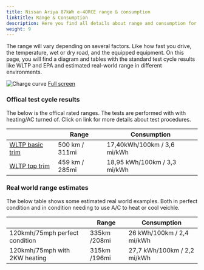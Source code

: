 ```yaml
---
title: Nissan Ariya 87kWh e-4ORCE range & consumption
linktitle: Range & Consumption
description: Here you find all details about range and consumption for Nissan Ariya 87kWh e-4ORCE.
weight: 9
---
```

<!-- markdownlint-disable MD033 -->

The range will vary depending on several factors. Like how fast you drive, the temperature, wet or dry road, and the equipped equipment. On this page, you will find a diagram and tables with the standard test cycle results like WLTP and EPA and estimated real-world range in different environments. 

![Charge curve](../range.svg  "Range information")
[Full screen](../range.svg)

### Offical test cycle results

The below is the offical rated ranges. The tests are performed with with heating/AC turned of. Click on link for more details about test procedures. 

| | Range  | Consumption  |
|----|-----|------|
| [WLTP basic trim](../../../../../guides/understandingrange/wltp/) | 500 km / 311mi |17,40kWh/100km / 3,6 mi/kWh | 
| [WLTP top trim](../../../../../guides/understandingrange/wltp/) | 459 km / 285mi | 18,95 kWh/100km / 3,3 mi/kWh | 

### Real world range estimates

The below table shows some estimated real world examples. Both in perfect condition and in condition needing to use A/C to heat or cool veichle. 

| | Range  | Consumption  |
|----|-----|------|
| 120kmh/75mph perfect condition | 335km /208mi| 26 kWh/100km / 2,4 mi/kWh |
| 120kmh/75mph with 2KW heating | 315km /196mi| 27,7 kWh/100km / 2,2 mi/kWh |
